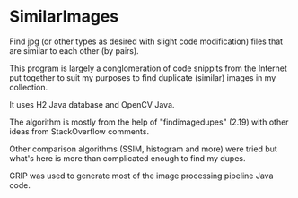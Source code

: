 # SimilarImages

Find jpg (or other types as desired with slight code modification) files that are similar to each other (by pairs).

This program is largely a conglomeration of code snippits from the Internet put together to suit my purposes to find duplicate (similar) images in my collection.

It uses H2 Java database and OpenCV Java.

The algorithm is mostly from the help of "findimagedupes" (2.19) with other ideas from StackOverflow comments.

Other comparison algorithms (SSIM, histogram and more) were tried but what's here is more than complicated enough to find my dupes.

GRIP was used to generate most of the image processing pipeline Java code.

